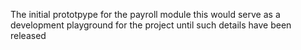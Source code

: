The initial prototpype for the payroll module 
this would serve as a development playground for the project until such details have been released 
